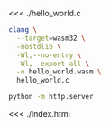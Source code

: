 <<< ./hello_world.c

```sh
clang \
  --target=wasm32 \
  -nostdlib \
  -Wl,--no-entry \
  -Wl,--export-all \
  -o hello_world.wasm \
  hello_world.c
```

```sh
python -m http.server
```

<<< ./index.html
